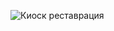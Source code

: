 ![Киоск реставрация](https://github.com/Alexander124rus/KioskRestoration/assets/25473119/834c7532-30de-4579-b957-2252137fb016)
